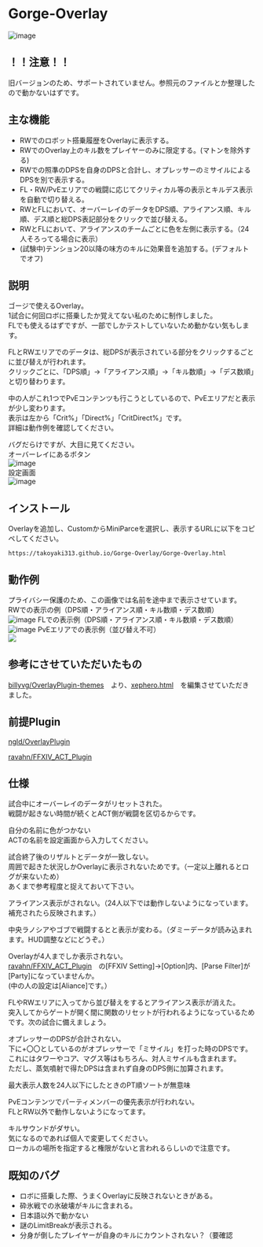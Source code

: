 # Gorge-Overlay
![image](https://user-images.githubusercontent.com/40759792/131285213-e1d75cc5-020a-4cc1-bc20-de317ff3c85b.png)
## ！！注意！！
旧バージョンのため、サポートされていません。参照元のファイルとか整理したので動かないはずです。

## 主な機能
- RWでのロボット搭乗履歴をOverlayに表示する。  
- RWでのOverlay上のキル数をプレイヤーのみに限定する。(マトンを除外する)
- RWでの照準のDPSを自身のDPSと合計し、オプレッサーのミサイルによるDPSを別で表示する。
- FL・RW/PvEエリアでの戦闘に応じてクリティカル等の表示とキルデス表示を自動で切り替える。
- RWとFLにおいて、オーバーレイのデータをDPS順、アライアンス順、キル順、デス順と総DPS表記部分をクリックで並び替える。
- RWとFLにおいて、アライアンスのチームごとに色を左側に表示する。（24人そろってる場合に表示）
- (試験中)テンション20以降の味方のキルに効果音を追加する。(デフォルトでオフ)  


## 説明
ゴージで使えるOverlay。  
1試合に何回ロボに搭乗したか覚えてない私のために制作しました。  
FLでも使えるはずですが、一部でしかテストしていないため動かない気もします。  

FLとRWエリアでのデータは、総DPSが表示されている部分をクリックするごとに並び替えが行われます。  
クリックごとに、「DPS順」→「アライアンス順」→「キル数順」→「デス数順」と切り替わります。

中の人がこれ1つでPvEコンテンツも行こうとしているので、PvEエリアだと表示が少し変わります。  
表示は左から「Crit%」「Direct%」「CritDirect%」です。  
詳細は動作例を確認してください。

バグだらけですが、大目に見てください。  
オーバーレイにあるボタン  
![image](https://user-images.githubusercontent.com/40759792/132099616-ad0d6813-233a-433e-aa28-10e70ef82ae2.png)  
設定画面  
![image](https://user-images.githubusercontent.com/40759792/133138681-3adcd317-67db-4d66-b869-75d7a9fa7af8.PNG)
## インストール
Overlayを追加し、CustomからMiniParceを選択し、表示するURLに以下をコピペしてください。
```
https://takoyaki313.github.io/Gorge-Overlay/Gorge-Overlay.html
```

## 動作例
プライバシー保護のため、この画像では名前を途中まで表示させています。  
RWでの表示の例（DPS順・アライアンス順・キル数順・デス数順）  
![image](https://user-images.githubusercontent.com/40759792/131143834-ffc006a2-26bc-4379-9126-54e8e27b4187.png)
FLでの表示例（DPS順・アライアンス順・キル数順・デス数順）  
![image](https://user-images.githubusercontent.com/40759792/131143823-eea9f374-12af-4610-a7cb-5623fc6bc43c.png)
PvEエリアでの表示例（並び替え不可）  
![](https://user-images.githubusercontent.com/40759792/130108442-c10fe405-ad29-4617-b163-25b3a61d6920.png)


## 参考にさせていただいたもの
[billyvg/OverlayPlugin-themes](https://github.com/billyvg/OverlayPlugin-themes)　より、[xephero.html](https://github.com/billyvg/OverlayPlugin-themes/blob/master/xephero.html)　を編集させていただきました。

## 前提Plugin
[ngld/OverlayPlugin](https://github.com/ngld/OverlayPlugin)

[ravahn/FFXIV_ACT_Plugin](https://github.com/ravahn/FFXIV_ACT_Plugin)


## 仕様
試合中にオーバーレイのデータがリセットされた。  
戦闘が起きない時間が続くとACT側が戦闘を区切るからです。  

自分の名前に色がつかない  
ACTの名前を設定画面から入力してください。

試合終了後のリザルトとデータが一致しない。  
周囲で起きた状況しかOverlayに表示されないためです。（一定以上離れるとログが来ないため）  
あくまで参考程度と捉えておいて下さい。

アライアンス表示がされない。（24人以下では動作しないようになっています。補充されたら反映されます。）

中央ラノシアやゴブで戦闘するとと表示が変わる。（ダミーデータが読み込まれます。HUD調整などにどうぞ。）

Overlayが4人までしか表示されない。  
[ravahn/FFXIV_ACT_Plugin](https://github.com/ravahn/FFXIV_ACT_Plugin)　の[FFXIV Setting]→[Option]内、[Parse Filter]が[Party]になっていませんか。  
(中の人の設定は[Aliance]です。）

FLやRWエリアに入ってから並び替えをするとアライアンス表示が消えた。  
突入してからゲートが開く間に関数のリセットが行われるようになっているためです。次の試合に備えましょう。

オプレッサーのDPSが合計されない。  
下に+〇〇としているのがオプレッサーで「ミサイル」を打った時のDPSです。これにはタワーやコア、マグス等はもちろん、対人ミサイルも含まれます。  
ただし、蒸気噴射で得たDPSは含まれず自身のDPS側に加算されます。

最大表示人数を24人以下にしたときのPT順ソートが無意味  

PvEコンテンツでパーティメンバーの優先表示が行われない。  
FLとRW以外で動作しないようになってます。

キルサウンドがダサい。  
気になるのであれば個人で変更してください。  
ローカルの場所を指定すると権限がないと言われるらしいので注意です。

## 既知のバグ
- ロボに搭乗した際、うまくOverlayに反映されないときがある。  
- 砕氷戦での氷破壊がキルに含まれる。    
- 日本語以外で動かない
- 謎のLimitBreakが表示される。
- 分身が倒したプレイヤーが自身のキルにカウントされない？（要確認
